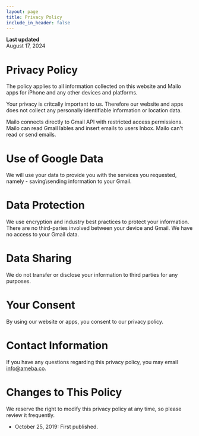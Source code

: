 ```yaml
---
layout: page
title: Privacy Policy
include_in_header: false
---
```


**Last updated**  
August 17, 2024

# Privacy Policy

The policy applies to all information collected on this website and Mailo apps for iPhone and any other devices and platforms.

Your privacy is critcally important to us. Therefore our website and apps does not collect any personally identifiable information or location data.

Mailo connects directly to Gmail API with restricted access permissions. Mailo can read Gmail lables and insert emails to users Inbox. Mailo can't read or send emails.

# Use of Google Data

We will use your data to provide you with the services you requested, namely - saving\sending information to your Gmail. 

# Data Protection

We use encryption and industry best practices to protect your information. There are no third-paries involved between your device and Gmail. We have no access to your Gmail data.

# Data Sharing

We do not transfer or disclose your information to third parties for any purposes.

# Your Consent

By using our website or apps, you consent to our privacy policy.

# Contact Information

If you have any questions regarding this privacy policy, you may email [info@ameba.co](mailto:info@ameba.co).

# Changes to This Policy

We reserve the right to modify this privacy policy at any time, so please review it frequently.

- October 25, 2019: First published.
